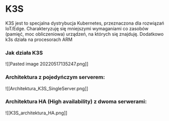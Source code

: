 # K3S
K3S jest to specjalna dystrybucja Kubernetes, przeznaczona dla rozwiązań IoT/Edge. Charakteryzuję się mniejszymi wymaganiami co zasobów (pamięć, moc obliczeniowa) urządzeń, na których się znajduję. Dodatkowo k3s działa na procesorach ARM


### Jak działa K3S
![[Pasted image 20220517135247.png]]



### Architektura z pojedyńczym serverem:
![[Architektura_K3S_SingleServer.png]]


### Architektura HA (High availability) z dwoma serwerami:
![[K3S_architektura_HA.png]]